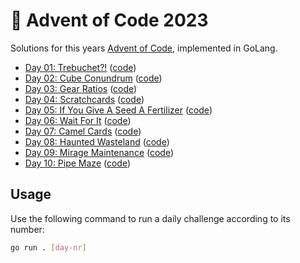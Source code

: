 # 🎄 Advent of Code 2023

Solutions for this years [Advent of Code](https://adventofcode.com/2023), implemented in GoLang.

- [Day 01: Trebuchet?!](https://adventofcode.com/2023/day/1) ([code](https://github.com/ruegerj/aoc-2023/blob/main/day01/day01.go))
- [Day 02: Cube Conundrum](https://adventofcode.com/2023/day/2) ([code](https://github.com/ruegerj/aoc-2023/blob/main/day02/day02.go))
- [Day 03: Gear Ratios](https://adventofcode.com/2023/day/3) ([code](https://github.com/ruegerj/aoc-2023/blob/main/day03/day03.go))
- [Day 04: Scratchcards](https://adventofcode.com/2023/day/4) ([code](https://github.com/ruegerj/aoc-2023/blob/main/day04/day04.go))
- [Day 05: If You Give A Seed A Fertilizer](https://adventofcode.com/2023/day/5) ([code](https://github.com/ruegerj/aoc-2023/blob/main/day05/day05.go))
- [Day 06: Wait For It](https://adventofcode.com/2023/day/6) ([code](https://github.com/ruegerj/aoc-2023/blob/main/day06/day06.go))
- [Day 07: Camel Cards](https://adventofcode.com/2023/day/7) ([code](https://github.com/ruegerj/aoc-2023/blob/main/day07/day07.go))
- [Day 08: Haunted Wasteland](https://adventofcode.com/2023/day/8) ([code](https://github.com/ruegerj/aoc-2023/blob/main/day08/day08.go))
- [Day 09: Mirage Maintenance](https://adventofcode.com/2023/day/9) ([code](https://github.com/ruegerj/aoc-2023/blob/main/day09/day09.go))
- [Day 10: Pipe Maze](https://adventofcode.com/2023/day/10) ([code](https://github.com/ruegerj/aoc-2023/blob/main/day10/day10.go))

## Usage

Use the following command to run a daily challenge according to its number:

```bash
go run . [day-nr]
```
